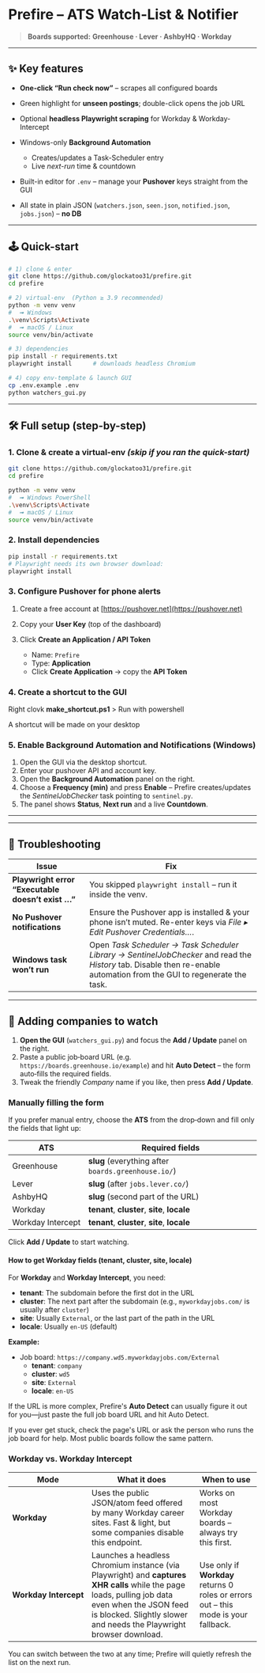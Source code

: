 # Prefire – ATS Watch-List & Notifier

> **Boards supported:** **Greenhouse · Lever · AshbyHQ · Workday**

---

## ✨ Key features

* **One-click “Run check now”** – scrapes all configured boards
* Green highlight for **unseen postings**; double-click opens the job URL
* Optional **headless Playwright scraping** for Workday & Workday-Intercept
* Windows-only **Background Automation**

  * Creates/updates a Task-Scheduler entry
  * Live *next-run* time & countdown
* Built-in editor for `.env` – manage your **Pushover** keys straight from the GUI
* All state in plain JSON (`watchers.json`, `seen.json`, `notified.json`, `jobs.json`) – **no DB**

---

## 🕹️ Quick-start

```bash
# 1) clone & enter
git clone https://github.com/glockatoo31/prefire.git
cd prefire

# 2) virtual-env  (Python ≥ 3.9 recommended)
python -m venv venv
#  ➟ Windows
.\venv\Scripts\Activate
#  ➟ macOS / Linux
source venv/bin/activate

# 3) dependencies
pip install -r requirements.txt
playwright install      # downloads headless Chromium

# 4) copy env-template & launch GUI
cp .env.example .env
python watchers_gui.py
```

---

## 🛠️ Full setup (step-by-step)

### 1. Clone & create a virtual-env   *(skip if you ran the quick-start)*

```bash
git clone https://github.com/glockatoo31/prefire.git
cd prefire

python -m venv venv
#  ➟ Windows PowerShell
.\venv\Scripts\Activate
#  ➟ macOS / Linux
source venv/bin/activate
```

### 2. Install dependencies

```bash
pip install -r requirements.txt
# Playwright needs its own browser download:
playwright install
```

### 3. Configure **Pushover** for phone alerts

1. Create a free account at [https://pushover.net](https://pushover.net)

2. Copy your **User Key** (top of the dashboard)

3. Click **Create an Application / API Token**

   * Name: `Prefire`
   * Type: **Application**
   * Click **Create Application** → copy the **API Token**


### 4. Create a shortcut to the GUI

Right clovk **make_shortcut.ps1** > Run with powershell

A shortcut will be made on your desktop

### 5. Enable Background Automation and Notifications (Windows)

1.  Open the GUI via the desktop shortcut.
2.  Enter your pushover API and account key.
3.  Open the **Background Automation** panel on the right.
4. Choose a **Frequency (min)** and press **Enable** – Prefire creates/updates the
   *SentinelJobChecker* task pointing to `sentinel.py`.
5. The panel shows **Status**, **Next run** and a live **Countdown**.

---


---

## 🤔 Troubleshooting

| Issue                                             | Fix                                                                                                                                                                    |
| ------------------------------------------------- | ---------------------------------------------------------------------------------------------------------------------------------------------------------------------- |
| **Playwright error “Executable doesn’t exist …”** | You skipped `playwright install` – run it inside the venv.                                                                                                             |
| **No Pushover notifications**                     | Ensure the Pushover app is installed & your phone isn’t muted. Re-enter keys via *File ▸ Edit Pushover Credentials…*.                                                  |
| **Windows task won’t run**                        | Open *Task Scheduler → Task Scheduler Library → SentinelJobChecker* and read the *History* tab. Disable then re-enable automation from the GUI to regenerate the task. |

---

## 🏢 Adding companies to watch

1. **Open the GUI** (`watchers_gui.py`) and focus the **Add / Update** panel on the right.
2. Paste a public job‑board URL (e.g. `https://boards.greenhouse.io/example`) and hit **Auto Detect** – the form auto‑fills the required fields.
3. Tweak the friendly *Company* name if you like, then press **Add / Update**.

### Manually filling the form
If you prefer manual entry, choose the **ATS** from the drop‑down and fill only the fields that light up:

| ATS | Required fields |
|-----|-----------------|
| Greenhouse | **slug** (everything after `boards.greenhouse.io/`) |
| Lever | **slug** (after `jobs.lever.co/`) |
| AshbyHQ | **slug** (second part of the URL) |
| Workday | **tenant**, **cluster**, **site**, **locale** |
| Workday Intercept | **tenant**, **cluster**, **site**, **locale** |

Click **Add / Update** to start watching.

#### How to get Workday fields (tenant, cluster, site, locale)

For **Workday** and **Workday Intercept**, you need:
- **tenant**: The subdomain before the first dot in the URL
- **cluster**: The next part after the subdomain (e.g., `myworkdayjobs.com/` is usually after `cluster`)
- **site**: Usually `External`, or the last part of the path in the URL
- **locale**: Usually `en-US` (default)

**Example:**
- Job board: `https://company.wd5.myworkdayjobs.com/External`
  - **tenant**: `company`
  - **cluster**: `wd5`
  - **site**: `External`
  - **locale**: `en-US`

If the URL is more complex, Prefire's **Auto Detect** can usually figure it out for you—just paste the full job board URL and hit Auto Detect.

If you ever get stuck, check the page's URL or ask the person who runs the job board for help. Most public boards follow the same pattern.

### Workday vs. Workday Intercept
| Mode | What it does | When to use |
|------|--------------|-------------|
| **Workday** | Uses the public JSON/atom feed offered by many Workday career sites. Fast & light, but some companies disable this endpoint. | Works on most Workday boards – always try this first. |
| **Workday Intercept** | Launches a headless Chromium instance (via Playwright) and **captures XHR calls** while the page loads, pulling job data even when the JSON feed is blocked. Slightly slower and needs the Playwright browser download. | Use only if **Workday** returns 0 roles or errors out – this mode is your fallback. |

You can switch between the two at any time; Prefire will quietly refresh the list on the next run.
